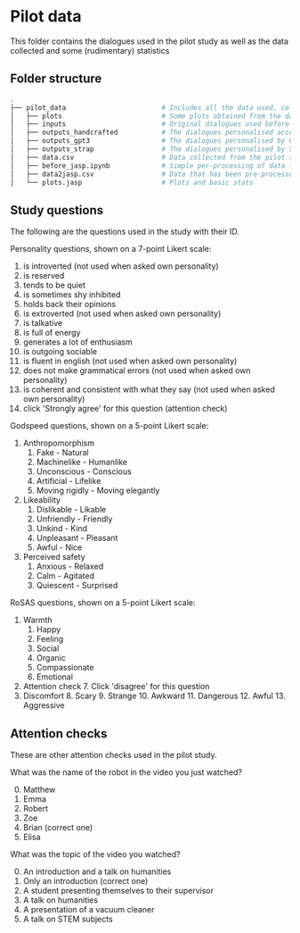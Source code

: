 # Pilot data
This folder contains the dialogues used in the pilot study as well as the data collected and some (rudimentary) statistics

## Folder structure
```bash
.
├── pilot_data                        # Includes all the data used, collected and analysis from the pilot study
│   ├── plots                         # Some plots obtained from the data collected
│   ├── inputs                        # Original dialogues used before the personality shaping
│   ├── outputs_handcrafted           # The dialogues personalised according to literature
│   ├── outputs_gpt3                  # The dialogues personalised by GPT-3 with one-shot learning
│   ├── outputs_strap                 # The dialogues personalised by STRAP
│   ├── data.csv                      # Data collected from the pilot study
│   ├── before_jasp.ipynb             # Simple per-processing of data for JASP (remove failed attention checks, etc.)
│   ├── data2jasp.csv                 # Data that has been pre-processed for JASP
│   └── plots.jasp                    # Plots and basic stats
```

## Study questions
The following are the questions used in the study with their ID.

Personality questions, shown on a 7-point Likert scale:
1. is introverted  (not used when asked own personality)
2. is reserved
3. tends to be quiet
4. is sometimes shy inhibited
5. holds back their opinions
6. is extroverted  (not used when asked own personality)
7. is talkative
8. is full of energy
9. generates a lot of enthusiasm
10. is outgoing sociable
11. is fluent in english  (not used when asked own personality)
12. does not make grammatical errors  (not used when asked own personality)
13. is coherent and consistent with what they say  (not used when asked own personality)
14. click 'Strongly agree' for this question   (attention check)

Godspeed questions, shown on a 5-point Likert scale:
1. Anthropomorphism
    1. Fake - Natural
    2. Machinelike - Humanlike
    3. Unconscious - Conscious
    4. Artificial - Lifelike
    5. Moving rigidly - Moving elegantly
2. Likeability
    1. Dislikable - Likable
    2. Unfriendly - Friendly
    3. Unkind - Kind
    4. Unpleasant - Pleasant
    5. Awful - Nice
3. Perceived safety
    1. Anxious - Relaxed
    2. Calm - Agitated
    3. Quiescent - Surprised

RoSAS questions, shown on a 5-point Likert scale:
1. Warmth
    1. Happy
    2. Feeling
    3. Social
    4. Organic
    5. Compassionate
    6. Emotional 
2. Attention check
    7. Click 'disagree' for this question
3. Discomfort
    8. Scary
    9. Strange
    10. Awkward
    11. Dangerous
    12. Awful
    13. Aggressive

## Attention checks
These are other attention checks used in the pilot study.

What was the name of the robot in the video you just watched?

0. Matthew
1. Emma
2. Robert
3. Zoe
4. Brian  (correct one)
5. Elisa

What was the topic of the video you watched?

0. An introduction and a talk on humanities
1. Only an introduction  (correct one)
2. A student presenting themselves to their supervisor
3. A talk on humanities
4. A presentation of a vacuum cleaner
5. A talk on STEM subjects
